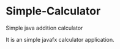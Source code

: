 # Simple-Calculator
Simple java addition calculator

It is an simple javafx calculator application.
